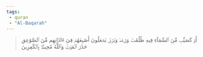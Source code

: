 ```yaml
---
tags: 
 - quran 
 - "Al-Baqarah"
---
```


> أَوۡ كَصَيِّبٖ مِّنَ ٱلسَّمَآءِ فِيهِ ظُلُمَٰتٞ وَرَعۡدٞ وَبَرۡقٞ يَجۡعَلُونَ أَصَٰبِعَهُمۡ فِيٓ ءَاذَانِهِم مِّنَ ٱلصَّوَٰعِقِ حَذَرَ ٱلۡمَوۡتِۚ وَٱللَّهُ مُحِيطُۢ بِٱلۡكَٰفِرِينَ
